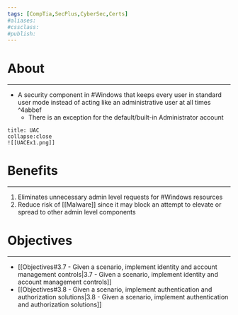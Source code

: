 ```yaml
---
tags: [CompTia,SecPlus,CyberSec,Certs]
#aliases:
#cssclass:
#publish:
---
```


# About
---
- A security component in #Windows that keeps every user in standard user mode instead of acting like an administrative user at all times ^4abbef
	- There is an exception for the default/built-in Administrator account

```ad-example
title: UAC
collapse:close
![[UACEx1.png]]
```

# Benefits
---
1. Eliminates unnecessary admin level requests for #Windows resources
2. Reduce risk of [[Malware]] since it may block an attempt to elevate or spread to other admin level components

# Objectives
---
- [[Objectives#3.7 - Given a scenario, implement identity and account management controls|3.7 - Given a scenario, implement identity and account management controls]]
- [[Objectives#3.8 - Given a scenario, implement authentication and authorization solutions|3.8 - Given a scenario, implement authentication and authorization solutions]]